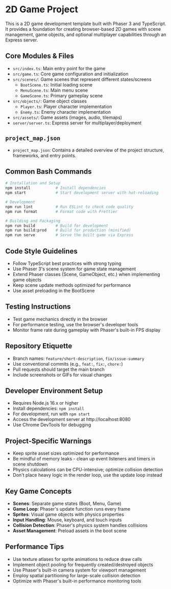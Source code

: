 # 2D Game Project

This is a 2D game development template built with Phaser 3 and TypeScript. It provides a foundation for creating browser-based 2D games with scene management, game objects, and optional multiplayer capabilities through an Express server.

## Core Modules & Files

- `src/index.ts`: Main entry point for the game
- `src/game.ts`: Core game configuration and initialization
- `src/scenes/`: Game scenes that represent different states/screens
  - `BootScene.ts`: Initial loading scene
  - `MenuScene.ts`: Main menu scene
  - `GameScene.ts`: Primary gameplay scene
- `src/objects/`: Game object classes
  - `Player.ts`: Player character implementation
  - `Enemy.ts`: Enemy character implementation
- `src/assets/`: Game assets (images, audio, tilemaps)
- `server/server.ts`: Express server for multiplayer/deployment

## `project_map.json`

- `project_map.json`: Contains a detailed overview of the project structure, frameworks, and entry points.

## Common Bash Commands

```bash
# Installation and Setup
npm install           # Install dependencies
npm start             # Start development server with hot-reloading

# Development
npm run lint          # Run ESLint to check code quality
npm run format        # Format code with Prettier

# Building and Packaging
npm run build         # Build for development
npm run build:prod    # Build for production (minified)
npm run serve         # Serve the built game via Express
```

## Code Style Guidelines

- Follow TypeScript best practices with strong typing
- Use Phaser 3's scene system for game state management
- Extend Phaser classes (Scene, GameObject, etc.) when implementing game objects
- Keep scene update methods optimized for performance
- Use asset preloading in the BootScene

## Testing Instructions

- Test game mechanics directly in the browser
- For performance testing, use the browser's developer tools
- Monitor frame rate during gameplay with Phaser's built-in FPS display

## Repository Etiquette

- Branch names: `feature/short-description`, `fix/issue-summary`
- Use conventional commits (e.g., `feat:`, `fix:`, `chore:`)
- Pull requests should target the main branch
- Include screenshots or GIFs for visual changes

## Developer Environment Setup

- Requires Node.js 16.x or higher
- Install dependencies: `npm install`
- For development, run with `npm start`
- Access the development server at http://localhost:8080
- Use Chrome DevTools for debugging

## Project-Specific Warnings

- Keep sprite asset sizes optimized for performance
- Be mindful of memory leaks - clean up event listeners and timers in scene shutdown
- Physics calculations can be CPU-intensive; optimize collision detection
- Don't place heavy logic in the render loop, use the update loop instead

## Key Game Concepts

- **Scenes**: Separate game states (Boot, Menu, Game)
- **Game Loop**: Phaser's update function runs every frame
- **Sprites**: Visual game objects with physics properties
- **Input Handling**: Mouse, keyboard, and touch inputs
- **Collision Detection**: Phaser's physics system handles collisions
- **Asset Management**: Preload assets in the boot scene

## Performance Tips

- Use texture atlases for sprite animations to reduce draw calls
- Implement object pooling for frequently created/destroyed objects
- Use Phaser's built-in camera system for viewport management
- Employ spatial partitioning for large-scale collision detection
- Optimize with Phaser's built-in performance monitoring tools